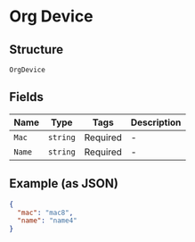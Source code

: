 
# Org Device

## Structure

`OrgDevice`

## Fields

| Name | Type | Tags | Description |
|  --- | --- | --- | --- |
| `Mac` | `string` | Required | - |
| `Name` | `string` | Required | - |

## Example (as JSON)

```json
{
  "mac": "mac8",
  "name": "name4"
}
```

